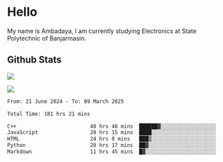 # Hello

My name is Ambadaya, I am currently studying Electronics at State Polytechnic of Banjarmasin.

## Github Stats
![](https://komarev.com/ghpvc/?username=vorkey&color=41B883&style=for-the-badge)

![](https://readme-stat-vorkey.vercel.app/api/top-langs/?username=vorkey&theme=vue-dark&count_private=true&langs_count=6&size_weight=0.75&count_weight=0.25&layout=compact)

<!-- 
- 👯 I’m looking to collaborate on ... 
- 🤔 I’m looking for help with ...
- 💬 Ask me about ...
- 📫 How to reach me: ...
- 😄 Pronouns: ...
- ⚡ Fun fact: ... -->

<!--START_SECTION:waka-->

```txt
From: 21 June 2024 - To: 09 March 2025

Total Time: 181 hrs 21 mins

C++                        48 hrs 48 mins  ██████▓░░░░░░░░░░░░░░░░░░   26.55 %
JavaScript                 28 hrs 15 mins  ████░░░░░░░░░░░░░░░░░░░░░   15.36 %
HTML                       24 hrs 8 mins   ███▒░░░░░░░░░░░░░░░░░░░░░   13.13 %
Python                     20 hrs 17 mins  ██▓░░░░░░░░░░░░░░░░░░░░░░   11.03 %
Markdown                   11 hrs 45 mins  █▓░░░░░░░░░░░░░░░░░░░░░░░   06.39 %
```

<!--END_SECTION:waka-->
